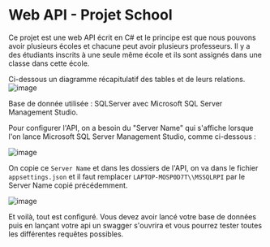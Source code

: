 # Web API - Projet School

Ce projet est une web API écrit en C# et le principe est que nous pouvons avoir plusieurs écoles et chacune peut avoir plusieurs professeurs.
Il y a des étudiants inscrits à une seule même école et ils sont assignés dans une classe dans cette école.

Ci-dessous un diagramme récapitulatif des tables et de leurs relations.
![image](https://user-images.githubusercontent.com/84314581/206234996-b7a830c2-74b8-4b02-8c3d-4a47caa30a93.png)

Base de donnée utilisée : SQLServer avec Microsoft SQL Server Management Studio.

Pour configurer l'API, on a besoin du "Server Name" qui s'affiche lorsque l'on lance Microsoft SQL Server Management Studio, comme ci-dessous :

![image](https://user-images.githubusercontent.com/84314581/145428108-6d7ceafe-0214-4ac4-85c3-318db2d86af9.png)

On copie ce ```Server Name``` et dans les dossiers de l'API, on va dans le fichier ```appsettings.json``` et il faut remplacer ```LAPTOP-MOSP0D7T\\MSSQLRPI``` par le Server Name copié précédemment.

![image](https://user-images.githubusercontent.com/84314581/206393935-0bdbe05d-27e4-41ce-8759-eb6dd2f34122.png)

Et voilà, tout est configuré. Vous devez avoir lancé votre base de données puis en lançant votre api un swagger s'ouvrira et vous pourrez tester toutes les différentes requêtes possibles.
